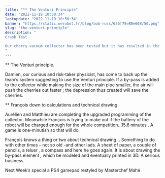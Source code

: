 ```yaml
---
title: "** The Venturi Principle"
date: "2022-11-19 10:50:34"
lastupdate: "2022-11-19 10:50:34"
banner: "https://static.werobot.fr/blog/bob-ross/636f78e80e608/50.png"
slug: "the-venturi-principle"
description: " 
Crash Test 

Our cherry vacuum collector has been tested but it has resulted in the crushing of all the cherries : Jam is not supposed to be on the menu!The vacuum collector must be improved.
"
---
```

**  The Venturi principle.

Damien, our curious and risk-taker physicist, has come to back up the team’s system suggesting to use the Venturi principle. If a by-pass is added to the collector while making the size of the main pipe smaller, the air will push the cherries out faster ; the depression thus created will save the cherries.

**  François down to calculations and technical drawing.

Aurélien and Matthieu are completing the upgraded programming of the collector. Meanwhile François is trying to make out if the battery of the robot will be charged enough for the whole competition...15.6 minutes . A game is one-minutish so that will do.

François knows a thing or two about technical drawing… Something to do with other times – not so old -and other lads. A sheet of paper, a couple of pencils, a reluer , a compass and here he goes again. It is about drawing the by-pass element , which be modeled and eventually printed in 3D.
A serious business.

Next Week’s special
         a PS4 gamepad restyled by Masterchef Mahé


    